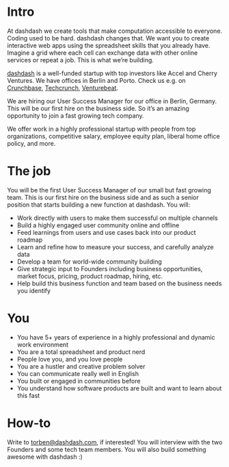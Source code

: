 # Intro
At dashdash we create tools that make computation accessible to everyone.
Coding used to be hard. dashdash changes that. We want you to create interactive web apps using the spreadsheet skills that you already have. Imagine a grid where each cell can exchange data with other online services or repeat a job. This is what we’re building.

[dashdash](https://dashdash.com/) is a well-funded startup with top investors like Accel and Cherry Ventures. We have offices in Berlin and Porto. Check us e.g. on [Crunchbase](https://www.crunchbase.com/organization/dashdash), [Techcrunch](https://techcrunch.com/2018/05/16/dashdash-a-platform-to-create-web-apps-using-only-spreadsheet-skills-nabs-8m-led-by-accel/), [Venturebeat](https://venturebeat.com/2018/05/16/accel-leads-8-million-investment-in-dashdash-to-create-web-apps-from-spreadsheets/).

We are hiring our User Success Manager for our office in Berlin, Germany. This will be our first hire on the business side. So it’s an amazing opportunity to join a fast growing tech company.

We offer work in a highly professional startup with people from top organizations, competitive salary, employee equity plan, liberal home office policy, and more.

# The job
You will be the first User Success Manager of our small but fast growing team. This is our first hire on the business side and as such a senior position that starts building a new function at dashdash. You will:
* Work directly with users to make them successful on multiple channels
* Build a highly engaged user community online and offline
* Feed learnings from users and use cases back into our product roadmap
* Learn and refine how to measure your success, and carefully analyze data
* Develop a team for world-wide community building
* Give strategic input to Founders including business opportunities, market focus, pricing, product roadmap, hiring, etc.
* Help build this business function and team based on the business needs you identify

# You
* You have 5+ years of experience in a highly professional and dynamic work environment
* You are a total spreadsheet and product nerd
* People love you, and you love people
* You are a hustler and creative problem solver
* You can communicate really well in English
* You built or engaged in communities before
* You understand how software products are built and want to learn about this fast

# How-to
Write to torben@dashdash.com, if interested! You will interview with the two Founders and some tech team members. You will also build something awesome with dashdash :)
